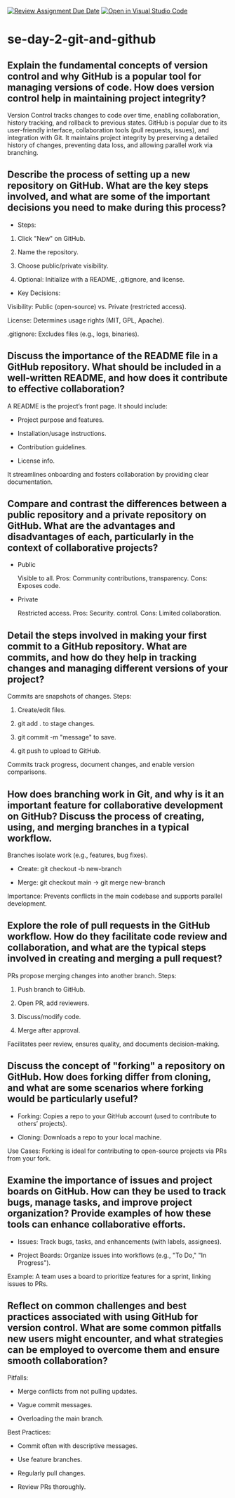 [![Review Assignment Due Date](https://classroom.github.com/assets/deadline-readme-button-22041afd0340ce965d47ae6ef1cefeee28c7c493a6346c4f15d667ab976d596c.svg)](https://classroom.github.com/a/8wgCKhpZ)
[![Open in Visual Studio Code](https://classroom.github.com/assets/open-in-vscode-2e0aaae1b6195c2367325f4f02e2d04e9abb55f0b24a779b69b11b9e10269abc.svg)](https://classroom.github.com/online_ide?assignment_repo_id=18469893&assignment_repo_type=AssignmentRepo)

# se-day-2-git-and-github

## Explain the fundamental concepts of version control and why GitHub is a popular tool for managing versions of code. How does version control help in maintaining project integrity?

Version Control tracks changes to code over time, enabling collaboration, history tracking, and rollback to previous states. GitHub is popular due to its user-friendly interface, collaboration tools (pull requests, issues), and integration with Git. It maintains project integrity by preserving a detailed history of changes, preventing data loss, and allowing parallel work via branching.

## Describe the process of setting up a new repository on GitHub. What are the key steps involved, and what are some of the important decisions you need to make during this process?

- Steps:

1. Click "New" on GitHub.

2. Name the repository.

3. Choose public/private visibility.

4. Optional: Initialize with a README, .gitignore, and license.

- Key Decisions:

Visibility: Public (open-source) vs. Private (restricted access).

License: Determines usage rights (MIT, GPL, Apache).

.gitignore: Excludes files (e.g., logs, binaries).

## Discuss the importance of the README file in a GitHub repository. What should be included in a well-written README, and how does it contribute to effective collaboration?

A README is the project’s front page. It should include:

- Project purpose and features.

- Installation/usage instructions.

- Contribution guidelines.

- License info.

It streamlines onboarding and fosters collaboration by providing clear documentation.

## Compare and contrast the differences between a public repository and a private repository on GitHub. What are the advantages and disadvantages of each, particularly in the context of collaborative projects?

- Public

  Visible to all.
  Pros: Community contributions, transparency.
  Cons: Exposes code.

- Private

  Restricted access.
  Pros: Security. control.
  Cons: Limited collaboration.

## Detail the steps involved in making your first commit to a GitHub repository. What are commits, and how do they help in tracking changes and managing different versions of your project?

Commits are snapshots of changes. Steps:

1. Create/edit files.

2. git add . to stage changes.

3. git commit -m "message" to save.

4. git push to upload to GitHub.

Commits track progress, document changes, and enable version comparisons.

## How does branching work in Git, and why is it an important feature for collaborative development on GitHub? Discuss the process of creating, using, and merging branches in a typical workflow.

Branches isolate work (e.g., features, bug fixes).

- Create: git checkout -b new-branch

- Merge: git checkout main → git merge new-branch

Importance: Prevents conflicts in the main codebase and supports parallel development.

## Explore the role of pull requests in the GitHub workflow. How do they facilitate code review and collaboration, and what are the typical steps involved in creating and merging a pull request?

PRs propose merging changes into another branch. Steps:

1. Push branch to GitHub.

2. Open PR, add reviewers.

3. Discuss/modify code.

4. Merge after approval.

Facilitates peer review, ensures quality, and documents decision-making.

## Discuss the concept of "forking" a repository on GitHub. How does forking differ from cloning, and what are some scenarios where forking would be particularly useful?

- Forking: Copies a repo to your GitHub account (used to contribute to others’ projects).

- Cloning: Downloads a repo to your local machine.

Use Cases: Forking is ideal for contributing to open-source projects via PRs from your fork.

## Examine the importance of issues and project boards on GitHub. How can they be used to track bugs, manage tasks, and improve project organization? Provide examples of how these tools can enhance collaborative efforts.

- Issues: Track bugs, tasks, and enhancements (with labels, assignees).

- Project Boards: Organize issues into workflows (e.g., "To Do," "In Progress").

Example: A team uses a board to prioritize features for a sprint, linking issues to PRs.

## Reflect on common challenges and best practices associated with using GitHub for version control. What are some common pitfalls new users might encounter, and what strategies can be employed to overcome them and ensure smooth collaboration?

Pitfalls:

- Merge conflicts from not pulling updates.

- Vague commit messages.

- Overloading the main branch.

Best Practices:

- Commit often with descriptive messages.

- Use feature branches.

- Regularly pull changes.

- Review PRs thoroughly.
